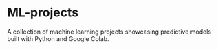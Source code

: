 # ML-projects
A collection of machine learning projects showcasing predictive models built with Python and Google Colab.

